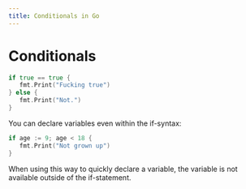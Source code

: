 ```yaml
---
title: Conditionals in Go 
---
```


# Conditionals

```go
if true == true {
   fmt.Print("Fucking true")
} else {
   fmt.Print("Not.")
}
```

You can declare variables even within the if-syntax:

```go
if age := 9; age < 18 {
   fmt.Print("Not grown up")
}
```

When using this way to quickly declare a variable, the variable is not available outside of the if-statement.